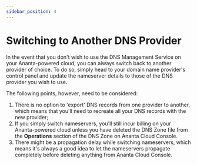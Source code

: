 ```yaml
---
sidebar_position: 4
---
```

# Switching to Another DNS Provider

In the event that you don't wish to use the DNS Management Service on your Ananta-powered cloud, you can always switch back to another provider of choice. To do so, simply head to your domain name provider's control panel and update the nameserver details to those of the DNS provider you wish to use.

The following points, however, need to be considered:

1. There is no option to 'export' DNS records from one provider to another, which means that you'll need to recreate all your DNS records with the new provider;
2. If you simply switch nameservers, you'll still incur billing on your Ananta-powered cloud unless you have deleted the DNS Zone file from the **Operations** section of the DNS Zone on Ananta Cloud Console.
3. There might be a propagation delay while switching nameservers, which means it's always a good idea to let the nameservers propagate completely before deleting anything from Ananta Cloud Console.


